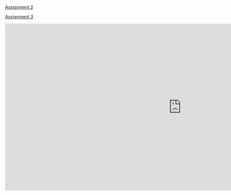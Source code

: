 [Assignment 2](/Assignment2.md)


[Assignment 3](/Assignment3.md)


<iframe title="Assignment 3" width="1140" height="541.25" src="https://app.powerbi.com/reportEmbed?reportId=c0134e73-9b92-4645-89ff-0cb3d17dcaad&autoAuth=true&ctid=1c74c855-6fc5-4416-824e-7ee0d3967823" frameborder="0" allowFullScreen="true"></iframe>
